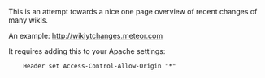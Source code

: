 
This is an attempt towards a nice one page overview of recent changes of many wikis.

An example: http://wikiytchanges.meteor.com


It requires adding this to your Apache settings:

        Header set Access-Control-Allow-Origin "*"
